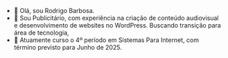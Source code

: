 - 👋 Olá, sou Rodrigo Barbosa.
- 👀 Sou Publicitário, com experiência na criação de conteúdo audiovisual e desenvolvimento de websites no WordPress. Buscando transição para área de tecnologia, 
- 🌱 Atuamente curso o 4º período em Sistemas Para Internet, com término previsto para Junho de 2025.


<!---
orodrigobarbosa/orodrigobarbosa is a ✨ special ✨ repository because its `README.md` (this file) appears on your GitHub profile.
You can click the Preview link to take a look at your changes.
--->
